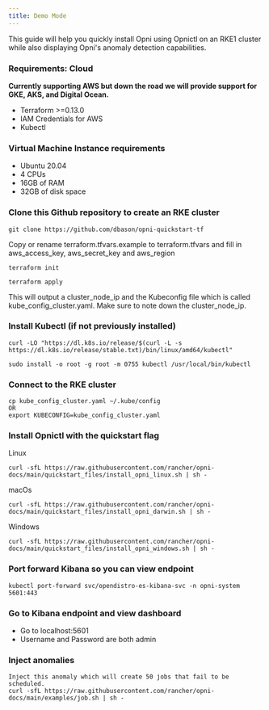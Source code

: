 ```yaml
---
title: Demo Mode
---
```


This guide will help you quickly install Opni using Opnictl on an RKE1 cluster while also displaying Opni's anomaly detection capabilities.

### Requirements: Cloud
**Currently supporting AWS but down the road we will provide support for GKE, AKS, and Digital Ocean.**
- Terraform >=0.13.0
- IAM Credentials for AWS
- Kubectl 

### Virtual Machine Instance requirements
- Ubuntu 20.04
- 4 CPUs
- 16GB of RAM
- 32GB of disk space

### Clone this Github repository to create an RKE cluster
```
git clone https://github.com/dbason/opni-quickstart-tf
```
Copy or rename terraform.tfvars.example to terraform.tfvars and fill in aws_access_key, aws_secret_key and aws_region
```
terraform init
```
```
terraform apply
```

This will output a cluster_node_ip and the Kubeconfig file which is called kube_config_cluster.yaml. Make sure to note down the cluster_node_ip.

### Install Kubectl (if not previously installed)
```
curl -LO "https://dl.k8s.io/release/$(curl -L -s https://dl.k8s.io/release/stable.txt)/bin/linux/amd64/kubectl"

sudo install -o root -g root -m 0755 kubectl /usr/local/bin/kubectl
```

### Connect to the RKE cluster
```
cp kube_config_cluster.yaml ~/.kube/config
OR
export KUBECONFIG=kube_config_cluster.yaml
```

### Install Opnictl with the quickstart flag
Linux
```
curl -sfL https://raw.githubusercontent.com/rancher/opni-docs/main/quickstart_files/install_opni_linux.sh | sh -
```
macOs
```
curl -sfL https://raw.githubusercontent.com/rancher/opni-docs/main/quickstart_files/install_opni_darwin.sh | sh -
```
Windows
```
curl -sfL https://raw.githubusercontent.com/rancher/opni-docs/main/quickstart_files/install_opni_windows.sh | sh -
```


### Port forward Kibana so you can view endpoint
```
kubectl port-forward svc/opendistro-es-kibana-svc -n opni-system 5601:443
```

### Go to Kibana endpoint and view dashboard
- Go to localhost:5601
- Username and Password are both admin

### Inject anomalies
```
Inject this anomaly which will create 50 jobs that fail to be scheduled.
curl -sfL https://raw.githubusercontent.com/rancher/opni-docs/main/examples/job.sh | sh -
```